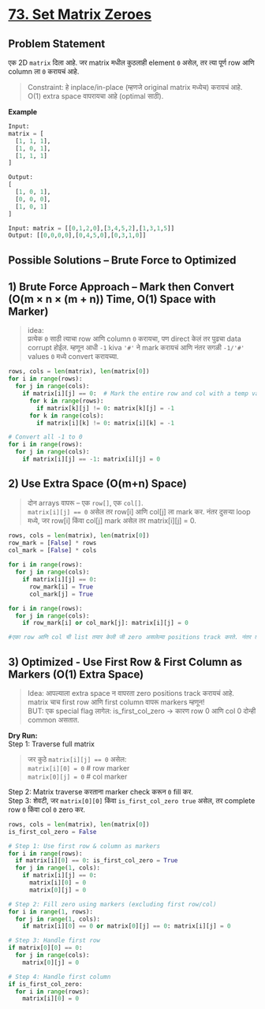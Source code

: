 # [73. Set Matrix Zeroes](https://leetcode.com/problems/set-matrix-zeroes/description/)

## Problem Statement
एक 2D `matrix` दिला आहे. जर matrix मधील कुठलाही element `0` असेल, तर त्या पूर्ण row आणि column ला `0` करायचं आहे.

> Constraint:
> हे inplace/in-place (म्हणजे original matrix मध्येच) करायचं आहे.
> O(1) extra space वापरायचा आहे (optimal साठी).  

**Example**
```python
Input:
matrix = [
  [1, 1, 1],
  [1, 0, 1],
  [1, 1, 1]
]

Output:
[
  [1, 0, 1],
  [0, 0, 0],
  [1, 0, 1]
]
```
```python
Input: matrix = [[0,1,2,0],[3,4,5,2],[1,3,1,5]]
Output: [[0,0,0,0],[0,4,5,0],[0,3,1,0]]
```
## Possible Solutions – Brute Force to Optimized
## 1) Brute Force Approach – Mark then Convert (O(m × n × (m + n)) Time, O(1) Space with Marker)
> idea:  
> प्रत्येक `0` साठी त्याचा row आणि column `0` करायचा, पण direct केलं तर पुढचा data corrupt होईल.
> म्हणून आधी `-1` kiva `'#'` ने mark करायचं आणि नंतर सगळी `-1/'#'` values `0` मध्ये convert करायच्या.
```python
rows, cols = len(matrix), len(matrix[0])
for i in range(rows):
  for j in range(cols):
    if matrix[i][j] == 0:  # Mark the entire row and col with a temp value (-1)
      for k in range(rows):
        if matrix[k][j] != 0: matrix[k][j] = -1
      for k in range(cols):
        if matrix[i][k] != 0: matrix[i][k] = -1

# Convert all -1 to 0
for i in range(rows):
  for j in range(cols):
    if matrix[i][j] == -1: matrix[i][j] = 0
```
## 2) Use Extra Space (O(m+n) Space)
> दोन arrays वापरू – एक `row[]`, एक `col[]`.  
> `matrix[i][j] == 0` असेल तर row[i] आणि col[j] ला mark कर.
> नंतर दुसऱ्या loop मध्ये, जर row[i] किंवा col[j] mark असेल तर matrix[i][j] = 0.  
```python
rows, cols = len(matrix), len(matrix[0])
row_mark = [False] * rows
col_mark = [False] * cols
    
for i in range(rows):
  for j in range(cols):
    if matrix[i][j] == 0:
      row_mark[i] = True
      col_mark[j] = True

for i in range(rows):
  for j in range(cols):
    if row_mark[i] or col_mark[j]: matrix[i][j] = 0

#एका row आणि col ची list तयार केली जी zero असलेल्या positions track करते. नंतर त्या positions वापरून final zero fill केलं.
```
## 3) Optimized - Use First Row & First Column as Markers (O(1) Extra Space)
> Idea: आपल्याला extra space न वापरता zero positions track करायचं आहे.   
> matrix चाच first row आणि first column वापरू markers म्हणून!  
> BUT: एक special flag लागेल: is_first_col_zero → कारण row 0 आणि col 0 दोन्ही common असतात.  

**Dry Run:**  
Step 1: Traverse full matrix  
> जर कुठे `matrix[i][j] == 0` असेल:  
> `matrix[i][0] = 0` # row marker  
> `matrix[0][j] = 0` # col marker

Step 2: Matrix traverse करताना marker check करून `0` fill कर.  
Step 3: शेवटी, जर `matrix[0][0]` किंवा `is_first_col_zero true` असेल, तर complete row `0` किंवा col `0` zero कर.

```python
rows, cols = len(matrix), len(matrix[0])
is_first_col_zero = False

# Step 1: Use first row & column as markers
for i in range(rows):
  if matrix[i][0] == 0: is_first_col_zero = True
  for j in range(1, cols):
    if matrix[i][j] == 0:
      matrix[i][0] = 0
      matrix[0][j] = 0

# Step 2: Fill zero using markers (excluding first row/col)
for i in range(1, rows):
  for j in range(1, cols):
    if matrix[i][0] == 0 or matrix[0][j] == 0: matrix[i][j] = 0

# Step 3: Handle first row
if matrix[0][0] == 0:
  for j in range(cols):
    matrix[0][j] = 0

# Step 4: Handle first column
if is_first_col_zero:
  for i in range(rows):
    matrix[i][0] = 0
```

